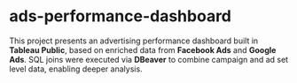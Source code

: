 # ads-performance-dashboard
This project presents an advertising performance dashboard built in **Tableau Public**, based on enriched data from **Facebook Ads** and **Google Ads**. SQL joins were executed via **DBeaver** to combine campaign and ad set level data, enabling deeper analysis.
